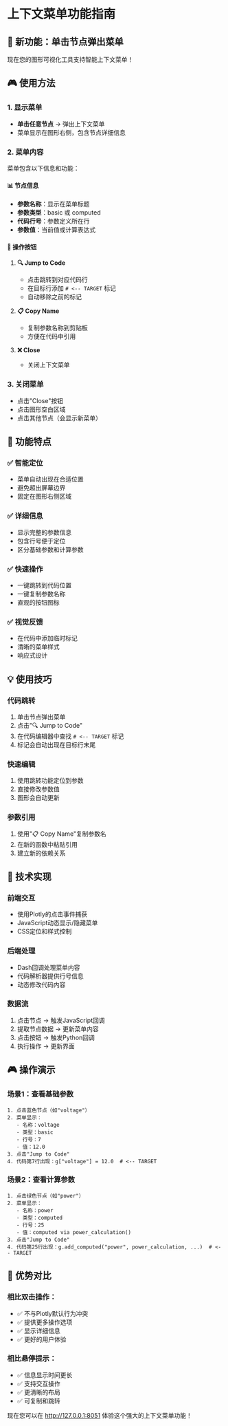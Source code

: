 # 上下文菜单功能指南

## 🎉 新功能：单击节点弹出菜单

现在您的图形可视化工具支持智能上下文菜单！

## 🎮 使用方法

### 1. 显示菜单
- **单击任意节点** → 弹出上下文菜单
- 菜单显示在图形右侧，包含节点详细信息

### 2. 菜单内容
菜单包含以下信息和功能：

#### 📊 节点信息
- **参数名称**：显示在菜单标题
- **参数类型**：basic 或 computed
- **代码行号**：参数定义所在行
- **参数值**：当前值或计算表达式

#### 🔧 操作按钮

1. **🔍 Jump to Code**
   - 点击跳转到对应代码行
   - 在目标行添加 `# <-- TARGET` 标记
   - 自动移除之前的标记

2. **📋 Copy Name**
   - 复制参数名称到剪贴板
   - 方便在代码中引用

3. **❌ Close**
   - 关闭上下文菜单

### 3. 关闭菜单
- 点击"Close"按钮
- 点击图形空白区域
- 点击其他节点（会显示新菜单）

## 🎯 功能特点

### ✅ 智能定位
- 菜单自动出现在合适位置
- 避免超出屏幕边界
- 固定在图形右侧区域

### ✅ 详细信息
- 显示完整的参数信息
- 包含行号便于定位
- 区分基础参数和计算参数

### ✅ 快速操作
- 一键跳转到代码位置
- 一键复制参数名称
- 直观的按钮图标

### ✅ 视觉反馈
- 在代码中添加临时标记
- 清晰的菜单样式
- 响应式设计

## 💡 使用技巧

### 代码跳转
1. 单击节点弹出菜单
2. 点击"🔍 Jump to Code"
3. 在代码编辑器中查找 `# <-- TARGET` 标记
4. 标记会自动出现在目标行末尾

### 快速编辑
1. 使用跳转功能定位到参数
2. 直接修改参数值
3. 图形会自动更新

### 参数引用
1. 使用"📋 Copy Name"复制参数名
2. 在新的函数中粘贴引用
3. 建立新的依赖关系

## 🔧 技术实现

### 前端交互
- 使用Plotly的点击事件捕获
- JavaScript动态显示/隐藏菜单
- CSS定位和样式控制

### 后端处理
- Dash回调处理菜单内容
- 代码解析器提供行号信息
- 动态修改代码内容

### 数据流
1. 点击节点 → 触发JavaScript回调
2. 提取节点数据 → 更新菜单内容
3. 点击按钮 → 触发Python回调
4. 执行操作 → 更新界面

## 🎮 操作演示

### 场景1：查看基础参数
```
1. 点击蓝色节点（如"voltage"）
2. 菜单显示：
   - 名称：voltage
   - 类型：basic
   - 行号：7
   - 值：12.0
3. 点击"Jump to Code"
4. 代码第7行出现：g["voltage"] = 12.0  # <-- TARGET
```

### 场景2：查看计算参数
```
1. 点击绿色节点（如"power"）
2. 菜单显示：
   - 名称：power
   - 类型：computed
   - 行号：25
   - 值：computed via power_calculation()
3. 点击"Jump to Code"
4. 代码第25行出现：g.add_computed("power", power_calculation, ...)  # <-- TARGET
```

## 🎯 优势对比

### 相比双击操作：
- ✅ 不与Plotly默认行为冲突
- ✅ 提供更多操作选项
- ✅ 显示详细信息
- ✅ 更好的用户体验

### 相比悬停提示：
- ✅ 信息显示时间更长
- ✅ 支持交互操作
- ✅ 更清晰的布局
- ✅ 可复制和跳转

现在您可以在 http://127.0.0.1:8051 体验这个强大的上下文菜单功能！